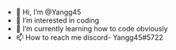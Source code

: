 - 👋 Hi, I’m @Yangg45
- 👀 I’m interested in coding
- 🌱 I’m currently learning how to code obviously
- 📫 How to reach me discord- Yangg45#5722

<!---
Yangg45/Yangg45 is a ✨ special ✨ repository because its `README.md` (this file) appears on your GitHub profile.
You can click the Preview link to take a look at your changes.
--->
